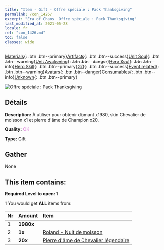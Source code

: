 ```yaml
---
title: "Item - Gift - Offre spéciale : Pack Thanksgiving"
permalink: /con_1426/
excerpt: "Era of Chaos  Offre spéciale : Pack Thanksgiving"
last_modified_at: 2021-05-28
locale: fr
ref: "con_1426.md"
toc: false
classes: wide
---
```

 [Materials](/ItemsFR/){: .btn .btn--primary}[Artifacts](/ItemsFR/Artifacts/){: .btn .btn--success}[Unit Soul](/ItemsFR/UnitSoul/){: .btn .btn--warning}[Unit Awakening](/ItemsFR/UnitAwakening/){: .btn .btn--danger}[Hero Soul](/ItemsFR/HeroSoul/){: .btn .btn--info}[Hero Skill](/ItemsFR/HeroSkill/){: .btn .btn--primary}[Gift](/ItemsFR/Gift/){: .btn .btn--success}[Event related](/ItemsFR/Events/){: .btn .btn--warning}[Avatars](/ItemsFR/Avatars/){: .btn .btn--danger}[Consumables](/ItemsFR/Consumables/){: .btn .btn--info}[Unknown](/ItemsFR/Unknown/){: .btn .btn--primary}

 ![Offre spéciale : Pack Thanksgiving](/images/t/i_907040.png)

## Détails
 **Description:** À utiliser pour obtenir diamant x1980, skin Chevalier de moisson x1 et pierre d'âme de Champion x20.

 **Quality:** <span style="color: #DA70D6">OK</span>

 **Type:** Gift

## Gather

  None

## This item contains:

 **Required Level to open:** 1

 1 You would get **ALL** items  from:

  | Nr | Amount |     Item    |
  |:---|:-------|:------------|
  | 1 |  **1980x** | <i class="fas fa-gem"/> |  | 
  | 2 |  **1x** | [Roland - Nuit de moisson](/ItemsFR/con_1034/) |  | 
  | 3 |  **20x** | [Pierre d'âme de Chevalier légendaire](/ItemsFR/unt_287/) |  | 
